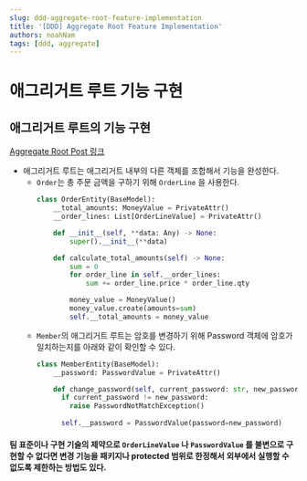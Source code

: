 ```yaml
---
slug: ddd-aggregate-root-feature-implementation
title: '[DDD] Aggregate Root Feature Implementation'
authors: noahNam
tags: [ddd, aggregate]
---
```



# 애그리거트 루트 기능 구현

## 애그리거트 루트의 기능 구현
[Aggregate Root Post 링크](./ddd-aggregate-root)

- 애그리거트 루트는 애그리거트 내부의 다른 객체를 조합해서 기능을 완성한다.
  - `Order`는 총 주문 금액을 구하기 위해 `OrderLine` 을 사용한다.
    ```python
    class OrderEntity(BaseModel):
        __total_amounts: MoneyValue = PrivateAttr()
        __order_lines: List[OrderLineValue] = PrivateAttr()

        def __init__(self, **data: Any) -> None:
            super().__init__(**data)

        def calculate_total_amounts(self) -> None:
            sum = 0
            for order_line in self.__order_lines:
                sum += order_line.price * order_line.qty

            money_value = MoneyValue()
            money_value.create(amounts=sum)
            self.__total_amounts = money_value
      ```
  - `Member`의 애그리거트 루트는 암호를 변경하기 위해 Password 객체에 암호가 일치하는지를 아래와 같이 확인할 수 있다.
    ```python
    class MemberEntity(BaseModel):
        __password: PasswordValue = PrivateAttr()

        def change_password(self, current_password: str, new_password: str) -> None:
          if current_password != new_password:
            raise PasswordNotMatchException()
          
          self.__password = PasswordValue(password=new_password)
    ```

#### 팀 표준이나 구현 기술의 제약으로 `OrderLineValue` 나 `PasswordValue` 를 불변으로 구현할 수 없다면 변경 기능을 패키지나 protected 범위로 한정해서 외부에서 실행할 수 없도록 제한하는 방법도 있다.